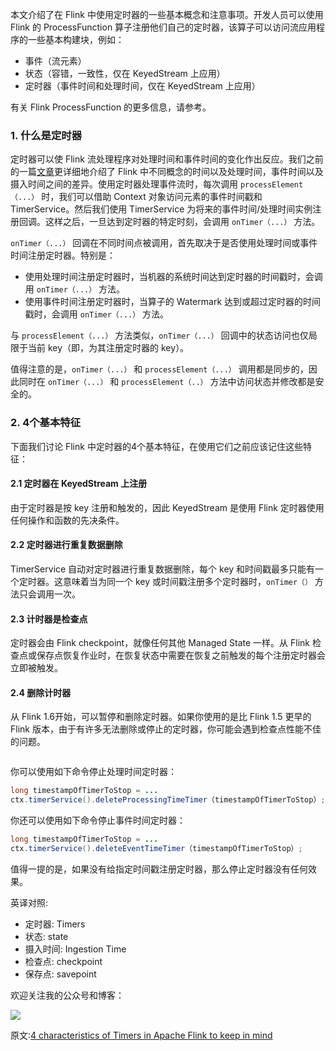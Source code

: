 
本文介绍了在 Flink 中使用定时器的一些基本概念和注意事项。开发人员可以使用 Flink 的 ProcessFunction 算子注册他们自己的定时器，该算子可以访问流应用程序的一些基本构建块，例如：
- 事件（流元素）
- 状态（容错，一致性，仅在 KeyedStream 上应用）
- 定时器（事件时间和处理时间，仅在 KeyedStream 上应用）

有关 Flink ProcessFunction 的更多信息，请参考。

### 1. 什么是定时器

定时器可以使 Flink 流处理程序对处理时间和事件时间的变化作出反应。我们之前的一篇[文章](http://smartsi.club/flink-stream-event-time-and-processing-time.html)更详细地介绍了 Flink 中不同概念的时间以及处理时间，事件时间以及摄入时间之间的差异。使用定时器处理事件流时，每次调用 `processElement（...）` 时，我们可以借助 Context 对象访问元素的事件时间戳和 TimerService。然后我们使用 TimerService 为将来的事件时间/处理时间实例注册回调。这样之后，一旦达到定时器的特定时刻，会调用 `onTimer（...）` 方法。

`onTimer（...）` 回调在不同时间点被调用，首先取决于是否使用处理时间或事件时间注册定时器。特别是：
- 使用处理时间注册定时器时，当机器的系统时间达到定时器的时间戳时，会调用 `onTimer（...）` 方法。
- 使用事件时间注册定时器时，当算子的 Watermark 达到或超过定时器的时间戳时，会调用 `onTimer（...）` 方法。

与 `processElement（...）` 方法类似，`onTimer（...）` 回调中的状态访问也仅局限于当前 key（即，为其注册定时器的 key）。

值得注意的是，`onTimer（...）` 和 `processElement（...）` 调用都是同步的，因此同时在 `onTimer（...）` 和 `processElement（..）` 方法中访问状态并修改都是安全的。

### 2. 4个基本特征

下面我们讨论 Flink 中定时器的4个基本特征，在使用它们之前应该记住这些特征：

#### 2.1 定时器在 KeyedStream 上注册

由于定时器是按 key 注册和触发的，因此 KeyedStream 是使用 Flink 定时器使用任何操作和函数的先决条件。

#### 2.2 定时器进行重复数据删除

TimerService 自动对定时器进行重复数据删除，每个 key 和时间戳最多只能有一个定时器。这意味着当为同一个 key 或时间戳注册多个定时器时，`onTimer（）` 方法只会调用一次。

#### 2.3 计时器是检查点

定时器会由 Flink checkpoint，就像任何其他 Managed State 一样。从 Flink 检查点或保存点恢复作业时，在恢复状态中需要在恢复之前触发的每个注册定时器会立即被触发。

#### 2.4 删除计时器

从 Flink 1.6开始，可以暂停和删除定时器。如果你使用的是比 Flink 1.5 更早的 Flink 版本，由于有许多无法删除或停止的定时器，你可能会遇到检查点性能不佳的问题。

![]()

你可以使用如下命令停止处理时间定时器：
```java
long timestampOfTimerToStop = ... 
ctx.timerService().deleteProcessingTimeTimer（timestampOfTimerToStop）;
```
你还可以使用如下命令停止事件时间定时器：
```java
long timestampOfTimerToStop = ...
ctx.timerService().deleteEventTimeTimer（timestampOfTimerToStop）;
```
值得一提的是，如果没有给指定时间戳注册定时器，那么停止定时器没有任何效果。

英译对照:
- 定时器: Timers
- 状态: state
- 摄入时间: Ingestion Time
- 检查点: checkpoint
- 保存点: savepoint

欢迎关注我的公众号和博客：

![](https://github.com/sjf0115/PubLearnNotes/blob/master/image/Other/%E5%85%AC%E4%BC%97%E5%8F%B7-2.jpg?raw=true)

原文:[4 characteristics of Timers in Apache Flink to keep in mind](https://www.ververica.com/blog/4-characteristics-of-timers-in-apache-flink)
